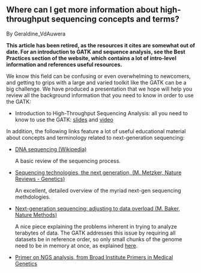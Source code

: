 ## Where can I get more information about high-throughput sequencing concepts and terms?

By Geraldine_VdAuwera

<p><strong>This article has been retired, as the resources it cites are somewhat out of date. For an introduction to GATK and sequence analysis, see the Best Practices section of the website, which contains a lot of intro-level information and references useful resources.</strong></p>

<p>We know this field can be confusing or even overwhelming to newcomers, and getting to grips with a large and varied toolkit like the GATK can be a big challenge. We have produced a presentation that we hope will help you review all the background information that you need to know in order to use the GATK:</p>

<ul><li>Introduction to High-Throughput Sequencing Analysis: all you need to know to use the GATK: <a rel="nofollow" href="http://www.broadinstitute.org/gatk/events/3093/GATKwh1-BP-0A-Intro_to_NGS.pdf">slides</a> and <a rel="nofollow" href="http://www.broadinstitute.org/videos/broade-introduction-ngs-gatk">video</a></li>
</ul><p>In addition, the following links feature a lot of useful educational material about concepts and terminology related to next-generation sequencing:</p>

<ul><li><p><a rel="nofollow" href="http://en.wikipedia.org/wiki/DNA_sequencing">DNA sequencing (Wikipedia)</a></p>

<p>A basic review of the sequencing process.</p></li>
<li><p><a rel="nofollow" href="http://www.nature.com/nrg/journal/v11/n1/full/nrg2626.html">Sequencing technologies, the next generation, (M. Metzker, Nature Reviews - Genetics)</a></p>

<p>An excellent, detailed overview of the myriad next-gen sequencing methdologies.</p></li>
<li><p><a rel="nofollow" href="http://www.nature.com/nmeth/journal/v7/n7/full/nmeth0710-495.html">Next-generation sequencing: adjusting to data overload (M. Baker, Nature Methods)</a></p>

<p>A nice piece explaining the problems inherent in trying to analyze terabytes of data. The GATK addresses this issue by requiring all datasets be in reference order, so only small chunks of the genome need to be in memory at once, as explained <a rel="nofollow" href="http://gatkforums.broadinstitute.org/discussion/1320/how-does-the-gatk-handle-these-huge-ngs-datasets">here</a>.</p></li>
<li><p><a rel="nofollow" href="https://www.dropbox.com/s/f09g6br4bq5o7hw/NGS%20intro%20v1.pptx.pdf">Primer on NGS analysis, from Broad Institute Primers in Medical Genetics</a></p></li>
</ul>